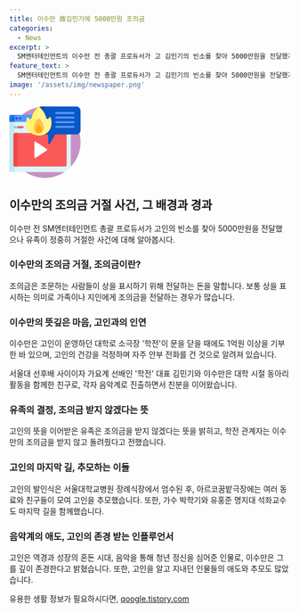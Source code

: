```yaml
---
title: 이수만 故김민기에 5000만원 조의금
categories:
  - News
excerpt: >
  SM엔터테인먼트의 이수만 전 총괄 프로듀서가 고 김민기의 빈소를 찾아 5000만원을 전달했지만 유족은 거절했다. 유족은 고인의 뜻에 따라 조의금을 받지 않겠다며 돌려줬다. 이수만은 생전에도 학전 소극장에 기부한 적이 있었고, 고인과의 친분이 두터웠던 많은 인물들이 그를 추모했다. 고인은 위암으로 향년 73세에 별세했다.
feature_text: >
  SM엔터테인먼트의 이수만 전 총괄 프로듀서가 고 김민기의 빈소를 찾아 5000만원을 전달했지만 유족은 거절했다. 유족은 고인의 뜻에 따라 조의금을 받지 않겠다며 돌려줬다. 이수만은 생전에도 학전 소극장에 기부한 적이 있었고, 고인과의 친분이 두터웠던 많은 인물들이 그를 추모했다. 고인은 위암으로 향년 73세에 별세했다.
image: '/assets/img/newspaper.png'
---
```


<p><img src="/assets/img/news.png" alt="rentncar 속보" /></p>

<h2 data-ke-size="size26">이수만의 조의금 거절 사건, 그 배경과 경과</h2>

<p data-ke-size="size16">이수만 전 SM엔터테인먼트 총괄 프로듀서가 고인의 빈소를 찾아 5000만원을 전달했으나 유족이 정중히 거절한 사건에 대해 알아봅시다.</p>

<h3>이수만의 조의금 거절, 조의금이란?</h3>

<p data-ke-size="size16">조의금은 조문하는 사람들이 상을 표시하기 위해 전달하는 돈을 말합니다. 보통 상을 표시하는 의미로 가족이나 지인에게 조의금을 전달하는 경우가 많습니다.</p>

<h3>이수만의 뜻깊은 마음, 고인과의 인연</h3>

<p data-ke-size="size16">이수만은 고인이 운영하던 대학로 소극장 '학전'이 문을 닫을 때에도 1억원 이상을 기부한 바 있으며, 고인의 건강을 걱정하며 자주 안부 전화를 건 것으로 알려져 있습니다.</p>

<p data-ke-size="size16">서울대 선후배 사이이자 가요계 선배인 '학전' 대표 김민기와 이수만은 대학 시절 동아리 활동을 함께한 친구로, 각자 음악계로 진출하면서 친분을 이어왔습니다.</p>

<h3>유족의 결정, 조의금 받지 않겠다는 뜻</h3>

<p data-ke-size="size16">고인의 뜻을 이어받은 유족은 조의금을 받지 않겠다는 뜻을 밝히고, 학전 관계자는 이수만의 조의금을 받지 않고 돌려줬다고 전했습니다.</p>

<h3>고인의 마지막 길, 추모하는 이들</h3>

<p data-ke-size="size16">고인의 발인식은 서울대학교병원 장례식장에서 엄수된 후, 아르코꿈밭극장에는 여러 동료와 친구들이 모여 고인을 추모했습니다. 또한, 가수 박학기와 유홍준 명지대 석좌교수도 마지막 길을 함께했습니다.</p>

<h3>음악계의 애도, 고인의 존경 받는 인플루언서</h3>

<p data-ke-size="size16">고인은 역경과 성장의 혼돈 시대, 음악을 통해 청년 정신을 심어준 인물로, 이수만은 그를 깊이 존경한다고 밝혔습니다. 또한, 고인을 알고 지내던 인물들의 애도와 추모도 많았습니다.</p>
유용한 생활 정보가 필요하시다면, <a href="https://qoogle.tistory.com" rel="dofollow">qoogle.tistory.com</a>


